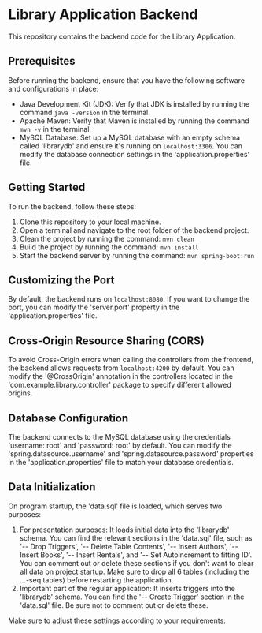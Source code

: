 # Library Application Backend

This repository contains the backend code for the Library Application.

## Prerequisites

Before running the backend, ensure that you have the following software and configurations in place:

- Java Development Kit (JDK): Verify that JDK is installed by running the command `java -version` in the terminal.
- Apache Maven: Verify that Maven is installed by running the command `mvn -v` in the terminal.
- MySQL Database: Set up a MySQL database with an empty schema called 'librarydb' and ensure it's running on `localhost:3306`. You can modify the database connection settings in the 'application.properties' file.

## Getting Started

To run the backend, follow these steps:

1. Clone this repository to your local machine.
2. Open a terminal and navigate to the root folder of the backend project.
3. Clean the project by running the command: `mvn clean`
4. Build the project by running the command: `mvn install`
5. Start the backend server by running the command: `mvn spring-boot:run`

## Customizing the Port

By default, the backend runs on `localhost:8080`. If you want to change the port, you can modify the 'server.port' property in the 'application.properties' file.

## Cross-Origin Resource Sharing (CORS)

To avoid Cross-Origin errors when calling the controllers from the frontend, the backend allows requests from `localhost:4200` by default. You can modify the '@CrossOrigin' annotation in the controllers located in the 'com.example.library.controller' package to specify different allowed origins.

## Database Configuration

The backend connects to the MySQL database using the credentials 'username: root' and 'password: root' by default. You can modify the 'spring.datasource.username' and 'spring.datasource.password' properties in the 'application.properties' file to match your database credentials.

## Data Initialization

On program startup, the 'data.sql' file is loaded, which serves two purposes:

1. For presentation purposes: It loads initial data into the 'librarydb' schema. You can find the relevant sections in the 'data.sql' file, such as '-- Drop Triggers', '-- Delete Table Contents', '-- Insert Authors', '-- Insert Books', '-- Insert Rentals', and '-- Set Autoincrement to fitting ID'. You can comment out or delete these sections if you don't want to clear all data on project startup. Make sure to drop all 6 tables (including the ...-seq tables) before restarting the application.
2. Important part of the regular application: It inserts triggers into the 'librarydb' schema. You can find the '-- Create Trigger' section in the 'data.sql' file. Be sure not to comment out or delete these.

Make sure to adjust these settings according to your requirements.
